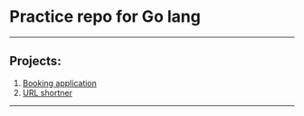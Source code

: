 # Practice repo for Go lang

---

## Projects:
1. [Booking application](./booking-app-go/)
2. [URL shortner](./url-shortner/)

---